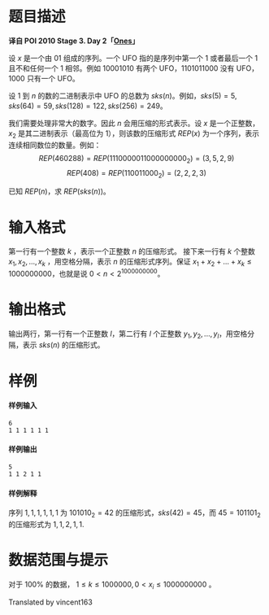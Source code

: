 
# 题目描述

**译自 POI 2010 Stage 3. Day 2「[Ones](https://szkopul.edu.pl/problemset/problem/ttMOxHYN1BPMG8oXYiIzIXB9/site/?key=statement)」**

设 $x$ 是一个由 01 组成的序列。一个 UFO 指的是序列中第一个 1 或者最后一个 1 且不和任何一个 1 相邻。例如 10001010 有两个 UFO，1101011000 没有 UFO，1000 只有一个 UFO。

设 $1$ 到 $n$ 的数的二进制表示中 UFO 的总数为 $sks(n)$。例如，$sks(5) = 5, sks(64) = 59, sks(128) = 122, sks(256) = 249$。

我们需要处理非常大的数字。因此 $n$ 会用压缩的形式表示。设 $x$ 是一个正整数，$x_2$ 是其二进制表示（最高位为 1），则该数的压缩形式 $REP(x)$ 为一个序列，表示连续相同数位的数量。例如：
$$ REP(460288) = REP(1110000011000000000_2) = (3,5,2,9) $$
$$ REP(408) = REP(110011000_2) = (2,2,2,3) $$

已知 $REP(n)$，求 $REP(sks(n))$。

# 输入格式

第一行有一个整数 $k$ ，表示一个正整数 $n$ 的压缩形式。
接下来一行有 $k$ 个整数 $x_1, x_2, ..., x_k$ ，用空格分隔，表示 $n$ 的压缩形式序列。保证 $x_1 + x_2 + ... + x_k \le 1000000000$，也就是说 $0 \lt n \lt 2^{1000000000}$。

# 输出格式

输出两行，第一行有一个正整数 $l$，第二行有 $l$ 个正整数 $y_1, y_2, ..., y_l$，用空格分隔，表示 $sks(n)$ 的压缩形式。

# 样例

#### 样例输入
```plain
6
1 1 1 1 1 1
```

#### 样例输出
```plain
5
1 1 2 1 1
```

#### 样例解释
序列 $1,1,1,1,1,1$ 为 $101010_2 = 42$ 的压缩形式，$sks(42) = 45$，而 $45 = 101101_2$ 的压缩形式为 $1,1,2,1,1$.

# 数据范围与提示

对于 $100\%$ 的数据， $1 \le k \le 1000000 , 0 \lt x_i \le 1000000000$ 。

Translated by vincent163

